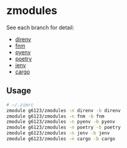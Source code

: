 # zmodules

See each branch for detail:

- [direnv](https://github.com/g6123/zmodules/tree/direnv)
- [fnm](https://github.com/g6123/zmodules/tree/fnm)
- [pyenv](https://github.com/g6123/zmodules/tree/pyenv)
- [poetry](https://github.com/g6123/zmodules/tree/poetry)
- [jenv](https://github.com/g6123/zmodules/tree/jenv)
- [cargo](https://github.com/g6123/zmodules/tree/cargo)

## Usage

```zsh
# ~/.zimrc
zmodule g6123/zmodules -n direnv -b direnv
zmodule g6123/zmodules -n fnm -b fnm
zmodule g6123/zmodules -n pyenv -b pyenv
zmodule g6123/zmodules -n poetry -b poetry
zmodule g6123/zmodules -n jenv -b jenv
zmodule g6123/zmodules -n cargo -b cargo
```
